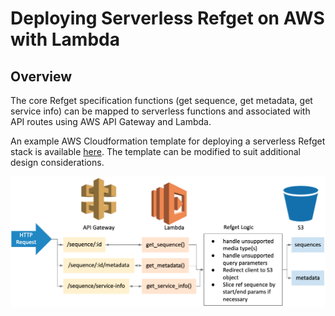 # Deploying Serverless Refget on AWS with Lambda

## Overview

The core Refget specification functions (get sequence, get metadata, get service info) can be mapped to serverless functions and associated with API routes using AWS API Gateway and Lambda.

An example AWS Cloudformation template for deploying a serverless Refget stack is available [here](../../iac/aws/lambda/template.yaml). The template can be modified to suit additional design considerations.

![Architecture](../images/serverless_architecture.png)
